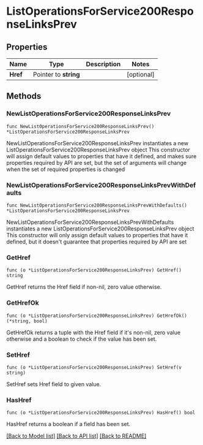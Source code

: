 # ListOperationsForService200ResponseLinksPrev

## Properties

Name | Type | Description | Notes
------------ | ------------- | ------------- | -------------
**Href** | Pointer to **string** |  | [optional] 

## Methods

### NewListOperationsForService200ResponseLinksPrev

`func NewListOperationsForService200ResponseLinksPrev() *ListOperationsForService200ResponseLinksPrev`

NewListOperationsForService200ResponseLinksPrev instantiates a new ListOperationsForService200ResponseLinksPrev object
This constructor will assign default values to properties that have it defined,
and makes sure properties required by API are set, but the set of arguments
will change when the set of required properties is changed

### NewListOperationsForService200ResponseLinksPrevWithDefaults

`func NewListOperationsForService200ResponseLinksPrevWithDefaults() *ListOperationsForService200ResponseLinksPrev`

NewListOperationsForService200ResponseLinksPrevWithDefaults instantiates a new ListOperationsForService200ResponseLinksPrev object
This constructor will only assign default values to properties that have it defined,
but it doesn't guarantee that properties required by API are set

### GetHref

`func (o *ListOperationsForService200ResponseLinksPrev) GetHref() string`

GetHref returns the Href field if non-nil, zero value otherwise.

### GetHrefOk

`func (o *ListOperationsForService200ResponseLinksPrev) GetHrefOk() (*string, bool)`

GetHrefOk returns a tuple with the Href field if it's non-nil, zero value otherwise
and a boolean to check if the value has been set.

### SetHref

`func (o *ListOperationsForService200ResponseLinksPrev) SetHref(v string)`

SetHref sets Href field to given value.

### HasHref

`func (o *ListOperationsForService200ResponseLinksPrev) HasHref() bool`

HasHref returns a boolean if a field has been set.


[[Back to Model list]](../README.md#documentation-for-models) [[Back to API list]](../README.md#documentation-for-api-endpoints) [[Back to README]](../README.md)


